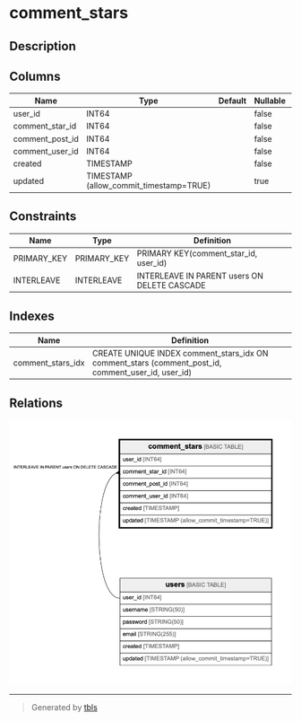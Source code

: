 # comment_stars

## Description

## Columns

| Name | Type | Default | Nullable | Children | Parents | Comment |
| ---- | ---- | ------- | -------- | -------- | ------- | ------- |
| user_id | INT64 |  | false |  | [users](users.md) |  |
| comment_star_id | INT64 |  | false |  | [users](users.md) |  |
| comment_post_id | INT64 |  | false |  |  |  |
| comment_user_id | INT64 |  | false |  |  |  |
| created | TIMESTAMP |  | false |  |  |  |
| updated | TIMESTAMP (allow_commit_timestamp=TRUE) |  | true |  |  |  |

## Constraints

| Name | Type | Definition |
| ---- | ---- | ---------- |
| PRIMARY_KEY | PRIMARY_KEY | PRIMARY KEY(comment_star_id, user_id) |
| INTERLEAVE | INTERLEAVE | INTERLEAVE IN PARENT users ON DELETE CASCADE |

## Indexes

| Name | Definition |
| ---- | ---------- |
| comment_stars_idx | CREATE UNIQUE INDEX comment_stars_idx ON comment_stars (comment_post_id, comment_user_id, user_id) |

## Relations

![er](comment_stars.png)

---

> Generated by [tbls](https://github.com/k1LoW/tbls)
